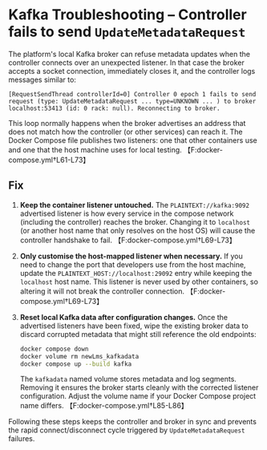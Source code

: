 # Kafka Troubleshooting – Controller fails to send `UpdateMetadataRequest`

The platform's local Kafka broker can refuse metadata updates when the
controller connects over an unexpected listener. In that case the broker
accepts a socket connection, immediately closes it, and the controller logs
messages similar to:

```
[RequestSendThread controllerId=0] Controller 0 epoch 1 fails to send request (type: UpdateMetadataRequest ... type=UNKNOWN ... ) to broker localhost:53413 (id: 0 rack: null). Reconnecting to broker.
```

This loop normally happens when the broker advertises an address that does
not match how the controller (or other services) can reach it. The Docker
Compose file publishes two listeners: one that other containers use and one
that the host machine uses for local testing. 【F:docker-compose.yml†L61-L73】

## Fix

1. **Keep the container listener untouched.**
   The `PLAINTEXT://kafka:9092` advertised listener is how every service in
   the compose network (including the controller) reaches the broker.
   Changing it to `localhost` (or another host name that only resolves on the
   host OS) will cause the controller handshake to fail. 【F:docker-compose.yml†L69-L73】

2. **Only customise the host-mapped listener when necessary.**
   If you need to change the port that developers use from the host machine,
   update the `PLAINTEXT_HOST://localhost:29092` entry while keeping the
   `localhost` host name. This listener is never used by other containers, so
   altering it will not break the controller connection. 【F:docker-compose.yml†L69-L73】

3. **Reset local Kafka data after configuration changes.**
   Once the advertised listeners have been fixed, wipe the existing broker
   data to discard corrupted metadata that might still reference the old
   endpoints:

   ```bash
   docker compose down
   docker volume rm newLms_kafkadata
   docker compose up --build kafka
   ```

   The `kafkadata` named volume stores metadata and log segments. Removing it
   ensures the broker starts cleanly with the corrected listener configuration.
   Adjust the volume name if your Docker Compose project name differs.
   【F:docker-compose.yml†L85-L86】

Following these steps keeps the controller and broker in sync and prevents the
rapid connect/disconnect cycle triggered by `UpdateMetadataRequest` failures.

